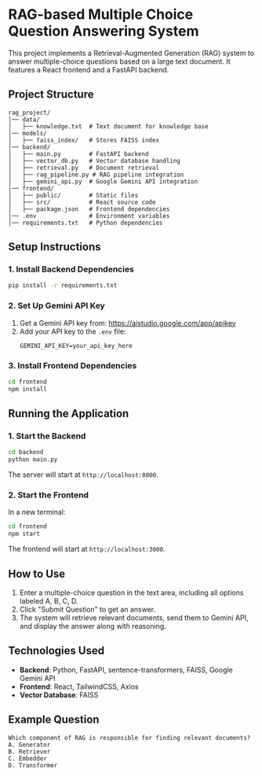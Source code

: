 # RAG-based Multiple Choice Question Answering System

This project implements a Retrieval-Augmented Generation (RAG) system to answer multiple-choice questions based on a large text document. It features a React frontend and a FastAPI backend.

## Project Structure

```
rag_project/ 
│── data/
│   ├── knowledge.txt  # Text document for knowledge base
│── models/
│   ├── faiss_index/   # Stores FAISS index
│── backend/
│   ├── main.py        # FastAPI backend 
│   ├── vector_db.py   # Vector database handling
│   ├── retrieval.py   # Document retrieval
│   ├── rag_pipeline.py # RAG pipeline integration
│   ├── gemini_api.py  # Google Gemini API integration
│── frontend/
│   ├── public/        # Static files
│   ├── src/           # React source code
│   ├── package.json   # Frontend dependencies
│── .env               # Environment variables
│── requirements.txt   # Python dependencies
```

## Setup Instructions

### 1. Install Backend Dependencies

```bash
pip install -r requirements.txt
```

### 2. Set Up Gemini API Key

1. Get a Gemini API key from: https://aistudio.google.com/app/apikey
2. Add your API key to the `.env` file:
   ```
   GEMINI_API_KEY=your_api_key_here
   ```

### 3. Install Frontend Dependencies

```bash
cd frontend
npm install
```

## Running the Application

### 1. Start the Backend

```bash
cd backend
python main.py
```

The server will start at `http://localhost:8000`.

### 2. Start the Frontend

In a new terminal:

```bash
cd frontend
npm start
```

The frontend will start at `http://localhost:3000`.

## How to Use

1. Enter a multiple-choice question in the text area, including all options labeled A, B, C, D.
2. Click "Submit Question" to get an answer.
3. The system will retrieve relevant documents, send them to Gemini API, and display the answer along with reasoning.

## Technologies Used

- **Backend**: Python, FastAPI, sentence-transformers, FAISS, Google Gemini API
- **Frontend**: React, TailwindCSS, Axios
- **Vector Database**: FAISS

## Example Question

```
Which component of RAG is responsible for finding relevant documents?
A. Generator
B. Retriever
C. Embedder
D. Transformer
``` 
